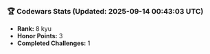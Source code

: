 ### 🏆 Codewars Stats (Updated: 2025-09-14 00:43:03 UTC)

- **Rank:** 8 kyu
- **Honor Points:** 3
- **Completed Challenges:** 1
